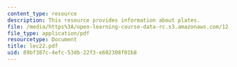```yaml
---
content_type: resource
description: This resource provides information about plates.
file: /media/https%3A/open-learning-course-data-rc.s3.amazonaws.com/12-005-applications-of-continuum-mechanics-to-earth-atmospheric-and-planetary-sciences-spring-2006/89bf387c4efc53db22f3e602308f01b8_lec22.pdf
file_type: application/pdf
resourcetype: Document
title: lec22.pdf
uid: 89bf387c-4efc-53db-22f3-e602308f01b8
---
```


